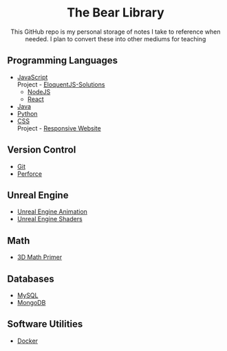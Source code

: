 <h1 align="center"> The Bear Library </h1>
<p align="center"> This GitHub repo is my personal storage of notes I take to reference when needed. I plan to convert these into other mediums for teaching </p>

<h2> Programming Languages </h2>

- [JavaScript](./Languages/javascript/javascript.md)  
Project - [EloquentJS-Solutions](https://problembears.github.io/EloquentJS-Solutions/)
    - [NodeJS](./Languages/javascript/libraries/nodeJS.md)
    - [React](./Languages/javascript/libraries/react.md)
- [Java](./Languages/java.md)
- [Python](./Languages/python.md)
- [CSS](./Languages/css.md)  
Project - [Responsive Website](https://problembears.github.io/CSS-Sandbox/)

<h2> Version Control </h2>

- [Git](./Version%20Control/git.md)
- [Perforce](./Version%20Control/perforce.md)

<h2> Unreal Engine </h2>

- [Unreal Engine Animation](./Unreal%20Engine/Animation.md)
- [Unreal Engine Shaders](./Unreal%20Engine/Shaders.md)

<h2> Math </h2>

- [3D Math Primer](./Math/3dMathPrimer.md)

<h2> Databases </h2>

- [MySQL](./Databases/mySQL.md)
- [MongoDB](./Databases/mongoDB.md)

<h2> Software Utilities </h2>

- [Docker](./Software%20Utilities/docker.md)
<!-- Researched Obsidian and Research 
 Interview Prep.. -->